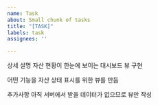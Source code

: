 ```yaml
---
name: Task
about: Small chunk of tasks
title: "[TASK]"
labels: task
assignees: ''

---
```


상세 설명
자산 현황이 한눈에 보이는 대시보드 뷰 구현

어떤 기능을
자산 상태 표시를 위한 뷰를 만듬

추가사항
아직 서버에서 받을 데이터가 없으므로 뷰만 작성

